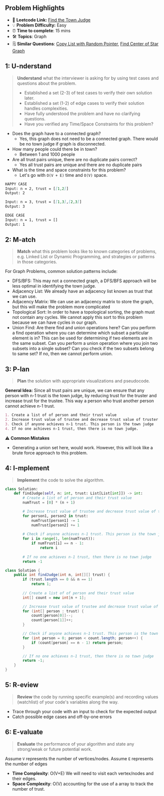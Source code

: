 ## Problem Highlights

* 🔗 **Leetcode Link:** [Find the Town Judge](https://leetcode.com/problems/find-the-town-judge/)
* 💡 **Problem Difficulty:** Easy
* ⏰ **Time to complete**: 15 mins
* 🛠️ **Topics**: Graph 
* 🗒️ **Similar Questions**: [Copy List with Random Pointer](https://leetcode.com/problems/copy-list-with-random-pointer), [Find Center of Star Graph](https://leetcode.com/problems/find-center-of-star-graph/)
    
## 1: U-nderstand
 
> **Understand** what the interviewer is asking for by using test cases and questions about the problem.
> 
> - Established a set (2-3) of test cases to verify their own solution later.
> - Established a set (1-2) of edge cases to verify their solution handles complexities.
> - Have fully understood the problem and have no clarifying questions.
> - Have you verified any Time/Space Constraints for this problem?

- Does the graph have to a connected graph?
  - Yes, this graph does not need to be a connected graph. There would be no town judge if graph is disconnected.
- How many people could there be in town?
    - Between 1 and 1000 people
- Are all trust pairs unique, there are no duplicate pairs correct?
    - Yes all trust pairs are unique and there are no duplicate pairs
- What is the time and space constraints for this problem?
    - Let's go with `O(V + E)` time and `O(V)` space. 

```markdown
HAPPY CASE
Input: n = 2, trust = [[1,2]]
Output: 2

Input: n = 3, trust = [[1,3],[2,3]]
Output: 3

EDGE CASE
Input: n = 1, trust = []
Output: 1
```   
    
## 2: M-atch

> **Match** what this problem looks like to known categories of problems, e.g. Linked List or Dynamic Programming, and strategies or patterns in those categories.

For Graph Problems, common solution patterns include:

- DFS/BFS: This may not a connected graph, a DFS/BFS approach will be less optimal in identifying the town judge.
- Adjacency List: We already have an adjacency list known as trust that we can use.
- Adjacency Matrix: We can use an adjacency matrix to store the graph, but this will make the problem more complicated
- Topological Sort: In order to have a topological sorting, the graph must not contain any cycles. We cannot apply this sort to this problem because we can have cycles in our graph.
- Union Find: Are there find and union operations here? Can you perform a find operation where you can determine which subset a particular element is in? This can be used for determining if two elements are in the same subset. Can you perform a union operation where you join two subsets into a single subset? Can you check if the two subsets belong to same set? If no, then we cannot perform union. 

## 3: P-lan

> **Plan** the solution with appropriate visualizations and pseudocode.

**General Idea:** Since all trust pairs are unique, we can ensure that any person with n-1 trust is the town judge, by reducing trust for the truster and increase trust for the trustee. This way a person who trust another person cannot achieve n-1 trust. 

```markdown
1. Create a list of of person and their trust value
2. Increase trust value of trustee and decrease trust value of truster for each pair
3. Check if anyone achieves n-1 trust. This person is the town judge
4. If no one achieves n-1 trust, then there is no town judge. 
```

⚠️ **Common Mistakes**

* Generating a union set here, would work. However, this will look like a brute force approach to this problem. 
 
## 4: I-mplement

> **Implement** the code to solve the algorithm.

```python
class Solution:
    def findJudge(self, n: int, trust: List[List[int]]) -> int:
        # Create a list of of person and their trust value
        numTrust = [0] * (n + 1)

        # Increase trust value of trustee and decrease trust value of truster for each pair
        for person1, person2 in trust:
            numTrust[person1] -= 1
            numTrust[person2] += 1
        
        # Check if anyone achieves n-1 trust. This person is the town judge
        for i in range(1, len(numTrust)):
            if numTrust[i] == n - 1:
                return i
        
        # If no one achieves n-1 trust, then there is no town judge
        return -1
```
```java
class Solution {
    public int findJudge(int n, int[][] trust) {
        if (trust.length == 0 && n == 1) 
            return 1;
        
        // Create a list of of person and their trust value
        int[] count = new int[n + 1];

        // Increase trust value of trustee and decrease trust value of truster for each pair
        for (int[] person : trust) {
            count[person[0]]--;
            count[person[1]]++;
        }

        // Check if anyone achieves n-1 trust. This person is the town judge
        for (int person = 0; person < count.length; person++) {
            if (count[person] == n - 1) return person;
        }

        // If no one achieves n-1 trust, then there is no town judge
        return -1;
    }
}
```

## 5: R-eview

> **Review** the code by running specific example(s) and recording values (watchlist) of your code's variables along the way.

- Trace through your code with an input to check for the expected output
- Catch possible edge cases and off-by-one errors

## 6: E-valuate

> **Evaluate** the performance of your algorithm and state any strong/weak or future potential work.

Assume `V` represents the number of vertices/nodes.
Assume `E` represents the number of edges

* **Time Complexity**: O(V+E) We will need to visit each vertex/nodes and their edges.
* **Space Complexity**: O(V) accounting for the use of a array to track the number of trust. 



